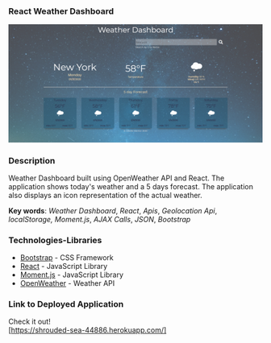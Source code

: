### React Weather Dashboard

![wxcscreenshot](/src/01.png)

### Description

Weather Dashboard built using OpenWeather API and React. The application shows today's weather and a 5 days forecast. The application also displays an icon representation of the actual weather.

**Key words**:
_Weather Dashboard_,
_React_,
_Apis_,
_Geolocation Api_,
_localStorage,_
_Moment.js_,
_AJAX Calls_,
_JSON_,
_Bootstrap_

### Technologies-Libraries

- [Bootstrap](https://getbootstrap.com/) - CSS Framework
- [React](https://reactjs.org/) - JavaScript Library
- [Moment.js](https://momentjs.com/) - JavaScript Library
- [OpenWeather](https://openweathermap.org/current/) - Weather API

### Link to Deployed Application

Check it out!  
[https://shrouded-sea-44886.herokuapp.com/]
